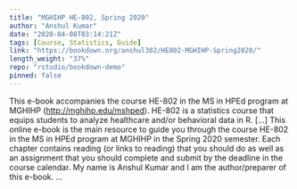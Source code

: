 ```yaml
---
title: "MGHIHP HE-802, Spring 2020"
author: "Anshul Kumar"
date: "2020-04-08T03:14:21Z"
tags: [Course, Statistics, Guide]
link: "https://bookdown.org/anshul302/HE802-MGHIHP-Spring2020/"
length_weight: "37%"
repo: "rstudio/bookdown-demo"
pinned: false
---
```


This e-book accompanies the course HE-802 in the MS in HPEd program at MGHIHP (http://mghihp.edu/mshped). HE-802 is a statistics course that equips students to analyze healthcare and/or behavioral data in R. [...] This online e-book is the main resource to guide you through the course HE-802 in the MS in HPEd program at MGHIHP in the Spring 2020 semester. Each chapter contains reading (or links to reading) that you should do as well as an assignment that you should complete and submit by the deadline in the course calendar. My name is Anshul Kumar and I am the author/preparer of this e-book. ...
